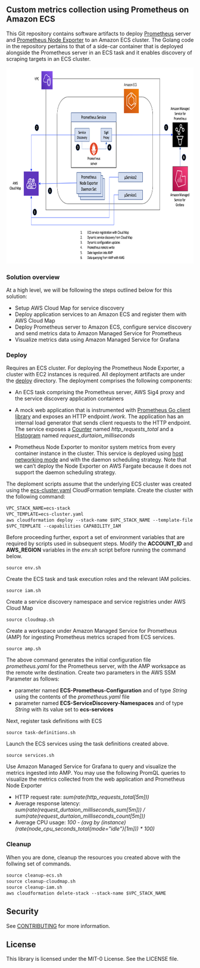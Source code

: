 ## Custom metrics collection using Prometheus on Amazon ECS

This Git repository contains software artifacts to deploy [Prometheus](https://prometheus.io/docs/introduction/overview/#what-is-prometheus) server and [Prometheus Node Exporter](https://prometheus.io/docs/guides/node-exporter) to an Amazon ECS cluster. The Golang code in the repository pertains to that of a side-car container that is deployed alongside the Prometheus server in an ECS task and it enables discovery of scraping targets in an ECS cluster.

<img class="wp-image-1960 size-full" src="images/Depoloyment-Architecture.png" alt="Deployment architecture" width="854" height="527" />

### Solution overview

At a high level, we will be following the steps outlined below for this solution:

<ul>
  <li>
    Setup AWS Cloud Map for service discovery 
  </li>
  <li>
    Deploy application services to an Amazon ECS and register them with AWS Cloud Map
  </li>
  <li>
    Deploy Prometheus server to Amazon ECS, configure service discovery and send metrics data to Amazon Managed Service for Prometheus
  </li>
  <li>
    Visualize metrics data using Amazon Managed Service for Grafana
  </li>  
</ul>

### Deploy

Requires an ECS cluster. For deploying the Prometheus Node Exporter, a cluster with EC2 instances is required. All deployment artifacts are under the [deploy](https://github.com/aws-samples/prometheus-for-ecs/tree/main/deploy) directory. The deployment comprises the following components:
- An ECS task comprising the Prometheus server, AWS Sig4 proxy and the service discovery application containers

- A mock web application that is instrumented with [Prometheus Go client library](https://github.com/prometheus/client_golang) and exposes an HTTP endpoint */work*. The application has an internal load generator that sends client requests to the HTTP endpoint. The service exposes a [Counter](https://prometheus.io/docs/concepts/metric_types/#counter) named *http_requests_total* and a [Histogram](https://prometheus.io/docs/concepts/metric_types/#histogram) named *request_durtaion_milliseconds*
 
- Prometheus Node Exporter to monitor system metrics from every container instance in the cluster. This service is deployed using [host networking mode](https://docs.aws.amazon.com/AmazonECS/latest/developerguide/task_definition_parameters.html#network_mode) and with the daemon scheduling strategy. Note that we can’t deploy the Node Exporter on AWS Fargate because it does not support the daemon scheduling strategy.


The deploment scripts assume that the underlying ECS cluster was created using the [ecs-cluster.yaml](https://github.com/aws-samples/prometheus-for-ecs/blob/main/deploy/ecs-cluster.yaml) CloudFormation template. 
Create the cluster with the following command:
``` 
VPC_STACK_NAME=ecs-stack 
VPC_TEMPLATE=ecs-cluster.yaml
aws cloudformation deploy --stack-name $VPC_STACK_NAME --template-file $VPC_TEMPLATE --capabilities CAPABILITY_IAM 
```
    
Before proceeding further, export a set of environment variables that are required by scripts used in subsequent steps. Modify the **ACCOUNT_ID** and **AWS_REGION** variables in the *env.sh* script before running the command below.
```
source env.sh
```

Create the ECS task and task execution roles and the relevant IAM policies.
```
source iam.sh
```

Create a service discovery namespace and service registries under AWS Cloud Map
```
source cloudmap.sh
```

Create a workspace under Amazon Managed Service for Prometheus (AMP) for ingesting Prometheus metrics scraped from ECS services.
```
source amp.sh
```
The above command generates the initial configuration file *prometheus.yaml* for the Prometheus server, with the AMP worksapce as the remote write destination. 
Create two parameters in the AWS SSM Parameter as follows:
- parameter named **ECS-Prometheus-Configuration** and of type *String* using the contents of the *prometheus.yaml* file
- parameter named **ECS-ServiceDiscovery-Namespaces** and of type *String* with its value set to **ecs-services**

Next, register task definitions with ECS
```
source task-definitions.sh
```

Launch the ECS services using the task definitions created above. 
```
source services.sh
```

Use Amazon Managed Service for Grafana to query and visualize the metrics ingested into AMP. You may use the following PromQL queries to visualize the metrics collected from the web application and Prometheus Node Exporter
- HTTP request rate: *sum(rate(http_requests_total[5m]))*
- Average response latency: *sum(rate(request_durtaion_milliseconds_sum[5m])) / sum(rate(request_durtaion_milliseconds_count[5m]))*
- Average CPU usage:  *100 - (avg by (instance) (rate(node_cpu_seconds_total{mode="idle"}[1m])) * 100)*

### Cleanup

When you are done, cleanup the resources you created above with the follwing set of commands.
```
source cleanup-ecs.sh
source cleanup-cloudmap.sh
source cleanup-iam.sh
aws cloudformation delete-stack --stack-name $VPC_STACK_NAME
```

## Security

See [CONTRIBUTING](CONTRIBUTING.md#security-issue-notifications) for more information.

## License

This library is licensed under the MIT-0 License. See the LICENSE file.

